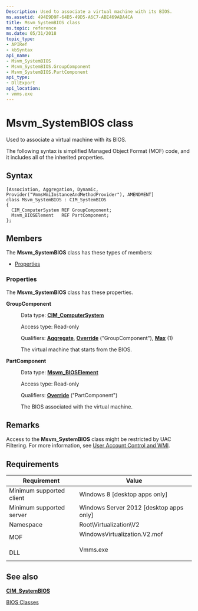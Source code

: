 ```yaml
---
Description: Used to associate a virtual machine with its BIOS.
ms.assetid: 494E9D9F-64D5-49D5-A6C7-ABE469ABA4CA
title: Msvm_SystemBIOS class
ms.topic: reference
ms.date: 05/31/2018
topic_type: 
- APIRef
- kbSyntax
api_name: 
- Msvm_SystemBIOS
- Msvm_SystemBIOS.GroupComponent
- Msvm_SystemBIOS.PartComponent
api_type: 
- DllExport
api_location: 
- vmms.exe
---
```


# Msvm\_SystemBIOS class

Used to associate a virtual machine with its BIOS.

The following syntax is simplified Managed Object Format (MOF) code, and it includes all of the inherited properties.

## Syntax

``` syntax
[Association, Aggregation, Dynamic, Provider("VmmsWmiInstanceAndMethodProvider"), AMENDMENT]
class Msvm_SystemBIOS : CIM_SystemBIOS
{
  CIM_ComputerSystem REF GroupComponent;
  Msvm_BIOSElement   REF PartComponent;
};
```

## Members

The **Msvm\_SystemBIOS** class has these types of members:

-   [Properties](#properties)

### Properties

The **Msvm\_SystemBIOS** class has these properties.

<dl> <dt>

**GroupComponent**
</dt> <dd> <dl> <dt>

Data type: **[**CIM\_ComputerSystem**](msvm-computersystem.md)**
</dt> <dt>

Access type: Read-only
</dt> <dt>

Qualifiers: [**Aggregate**](/windows/desktop/WmiSdk/standard-qualifiers), [**Override**](/windows/desktop/WmiSdk/standard-qualifiers) ("GroupComponent"), [**Max**](/windows/desktop/WmiSdk/standard-qualifiers) (1)
</dt> </dl>

The virtual machine that starts from the BIOS.

</dd> <dt>

**PartComponent**
</dt> <dd> <dl> <dt>

Data type: **[**Msvm\_BIOSElement**](msvm-bioselement.md)**
</dt> <dt>

Access type: Read-only
</dt> <dt>

Qualifiers: [**Override**](/windows/desktop/WmiSdk/standard-qualifiers) ("PartComponent")
</dt> </dl>

The BIOS associated with the virtual machine.

</dd> </dl>

## Remarks

Access to the **Msvm\_SystemBIOS** class might be restricted by UAC Filtering. For more information, see [User Account Control and WMI](/windows/desktop/WmiSdk/user-account-control-and-wmi).

## Requirements



| Requirement | Value |
|-------------------------------------|---------------------------------------------------------------------------------------------------------|
| Minimum supported client<br/> | Windows 8 \[desktop apps only\]<br/>                                                              |
| Minimum supported server<br/> | Windows Server 2012 \[desktop apps only\]<br/>                                                    |
| Namespace<br/>                | Root\\Virtualization\\V2<br/>                                                                     |
| MOF<br/>                      | <dl> <dt>WindowsVirtualization.V2.mof</dt> </dl> |
| DLL<br/>                      | <dl> <dt>Vmms.exe</dt> </dl>                     |



## See also

<dl> <dt>

[**CIM\_SystemBIOS**](cim-systembios.md)
</dt> <dt>

[BIOS Classes](bios-classes.md)
</dt> </dl>

 

